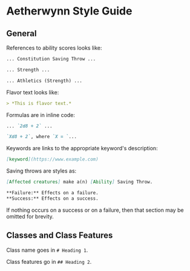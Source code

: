 # Aetherwynn Style Guide

## General

References to ability scores looks like:
```md
... Constitution Saving Throw ...
```
```md
... Strength ...
```
```md
... Athletics (Strength) ...
```

Flavor text looks like:
```md
> *This is flavor text.*
```

Formulas are in inline code:
```md
... `2d8 + 2` ...
```
```md
`Xd8 + 2`, where `X = `...
```

Keywords are links to the appropriate keyword's description:
```md
[keyword](https://www.example.com)
```

Saving throws are styles as:
```md
[Affected creatures] make a(n) [Ability] Saving Throw.

**Failure:** Effects on a failure.
**Success:** Effects on a success.
```

If nothing occurs on a success or on a failure, then that section may be omitted for brevity.


## Classes and Class Features

Class name goes in `# Heading 1`.

Class features go in `## Heading 2`.